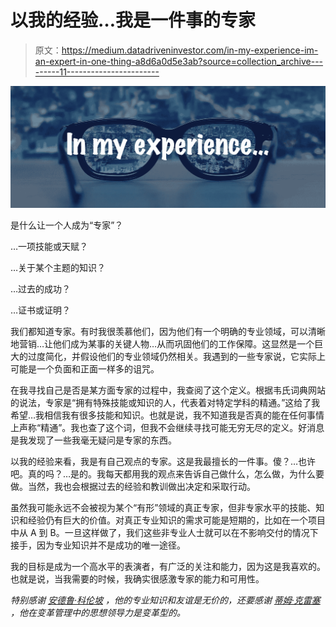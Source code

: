 # 以我的经验…我是一件事的专家

> 原文：<https://medium.datadriveninvestor.com/in-my-experience-im-an-expert-in-one-thing-a8d6a0d5e3ab?source=collection_archive---------11----------------------->

![](img/d7731d16dc5db052ac51fb0348ab3485.png)

是什么让一个人成为“专家”？

…一项技能或天赋？

…关于某个主题的知识？

…过去的成功？

…证书或证明？

我们都知道专家。有时我很羡慕他们，因为他们有一个明确的专业领域，可以清晰地营销…让他们成为某事的关键人物…从而巩固他们的工作保障。这显然是一个巨大的过度简化，并假设他们的专业领域仍然相关。我遇到的一些专家说，它实际上可能是一个负面和正面一样多的诅咒。

在我寻找自己是否是某方面专家的过程中，我查阅了这个定义。根据韦氏词典网站的说法，专家是“拥有特殊技能或知识的人，代表着对特定学科的精通。”这给了我希望…我相信我有很多技能和知识。也就是说，我不知道我是否真的能在任何事情上声称“精通”。我也查了这个词，但我不会继续寻找可能无穷无尽的定义。好消息是我发现了一些我毫无疑问是专家的东西。

以我的经验来看，我是有自己观点的专家。这是我最擅长的一件事。傻？…也许吧。真的吗？…是的。我每天都用我的观点来告诉自己做什么，怎么做，为什么要做。当然，我也会根据过去的经验和教训做出决定和采取行动。

虽然我可能永远不会被视为某个“有形”领域的真正专家，但非专家水平的技能、知识和经验仍有巨大的价值。对真正专业知识的需求可能是短期的，比如在一个项目中从 A 到 B。一旦这样做了，我们这些非专业人士就可以在不影响交付的情况下接手，因为专业知识并不是成功的唯一途径。

我的目标是成为一个高水平的表演者，有广泛的关注和能力，因为这是我喜欢的。也就是说，当我需要的时候，我确实很感激专家的能力和可用性。

*特别感谢* [*安德鲁·科伦坡*](https://www.linkedin.com/in/andrew-colombo-b492448/) *，他的专业知识和友谊是无价的，还要感谢* [*蒂姆·克雷塞*](https://www.linkedin.com/in/timcreasey/) *，他在变革管理中的思想领导力是变革型的。*